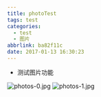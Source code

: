 ```yaml
---
title: photoTest
tags: test
categories:
  - test
  - 图片
abbrlink: ba82f11c
date: 2017-01-13 16:30:23
---
```

- 测试图片功能

![photos-0.jpg](http://otyr3ojiw.bkt.clouddn.com/blog/170801/GgD6FJfKF9.jpeg?imageslim)
![photos-1.jpg](http://otyr3ojiw.bkt.clouddn.com/blog/170801/7L37AEEbdj.jpg?imageslim)